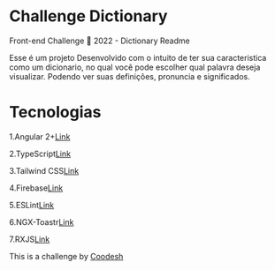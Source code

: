# Challenge Dictionary
Front-end Challenge 🏅 2022 - Dictionary Readme


Esse é um projeto Desenvolvido com o intuito de ter sua caracteristica como um dicionario, no qual você pode escolher qual palavra deseja visualizar. Podendo ver suas definições, pronuncia e significados. 

# Tecnologias

  1.Angular 2+[Link](https://angular.io/)

  2.TypeScript[Link](https://www.typescriptlang.org/docs/)

  3.Tailwind CSS[Link](https://tailwindcss.com/docs/installation)

  4.Firebase[Link](https://firebase.google.com/)

  5.ESLint[Link](https://eslint.org/)

  6.NGX-Toastr[Link](https://www.npmjs.com/package/ngx-toastr)

  7.RXJS[Link](https://rxjs.dev/)









This is a challenge by [Coodesh](https://coodesh.com/)